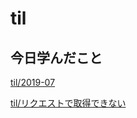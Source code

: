 # til

## 今日学んだこと

[til/2019\-07](https://github.com/tokiohamamatsu/til/blob/master/tir/2019-07.md#25)

[til/リクエストで取得できない](https://github.com/tokiohamamatsu/til/blob/master/laravel/%E3%83%AA%E3%82%AF%E3%82%A8%E3%82%B9%E3%83%88%E3%81%A7%E5%8F%96%E5%BE%97%E3%81%A7%E3%81%8D%E3%81%AA%E3%81%84.md)